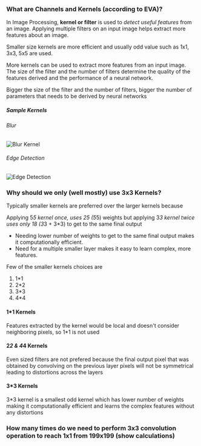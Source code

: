 ### What are Channels and Kernels (according to EVA)?

In Image Processing, **kernel or filter** is used to *detect useful features* from an image. Applying multiple filters on an input image helps extract more features about an image.  

Smaller size kernels are more efficient and usually odd value such as 1x1, 3x3, 5x5 are used. 

More kernels can be used to extract more features from an input image. The size of the filter and the number of filters determine the quality of the features derived and the performance of a neural network. 

Bigger the size of the filter and the number of filters, bigger the number of parameters that needs to be derived by neural networks

##### Sample Kernels

###### Blur

![Blur Kernel](http://aishack.in/static/img/tut/conv-simple-blur.jpg "Blur Kernel")



###### Edge Detection

![Edge Detection](http://aishack.in/static/img/tut/conv-edge-detection.jpg "Edge Detection")

### Why should we only (well mostly) use 3x3 Kernels?

Typically smaller kernels are preferred over the larger kernels because

Applying 5*5 kernel once, uses 25 (5*5) weights but applying 3*3 kernel twice uses only 18 (3*3 + 3*3) to get to the same final output

* Needing lower number of weights to get to the same final output makes it computationally efficient. 
* Need for a multiple smaller layer makes it easy to learn complex, more features.

Few of the smaller kernels choices are

1. 1*1
2. 2*2
3. 3*3
4. 4*4

#### 1*1 Kernels


Features extracted by the kernel would be local and doesn't consider neighboring pixels, so 1*1 is not used 

#### 2*2 & 4*4 Kernels

Even sized filters are not prefered because the final output pixel that was obtained by convolving on the previous layer pixels will not be symmetrical leading to distortions across the layers

#### 3*3 Kernels

3*3 kernel is a smallest odd kernel which has lower number of weights making it computationally efficient and learns the complex features without any distortions

### How many times do we need to perform 3x3 convolution operation to reach 1x1 from 199x199 (show calculations)
